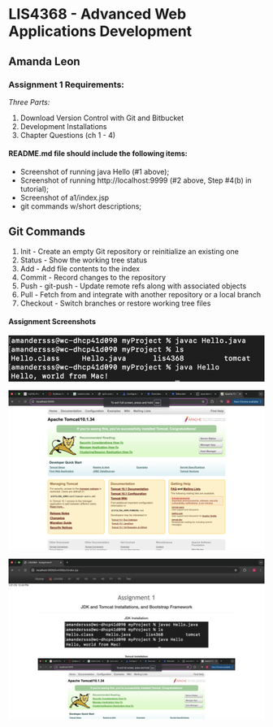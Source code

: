 # LIS4368 - Advanced Web Applications Development

## Amanda Leon

### Assignment 1 Requirements:

_Three Parts:_

1. Download Version Control with Git and Bitbucket
2. Development Installations
3. Chapter Questions (ch 1 - 4)

#### README.md file should include the following items:

- Screenshot of running java Hello (#1 above);
- Screenshot of running http://localhost:9999 (#2 above, Step #4(b) in tutorial);
- Screenshot of a1/index.jsp
- git commands w/short descriptions;

## Git Commands

1. Init - Create an empty Git repository or reinitialize an existing one
2. Status - Show the working tree status
3. Add - Add file contents to the index
4. Commit - Record changes to the repository
5. Push - git-push - Update remote refs along with associated objects
6. Pull - Fetch from and integrate with another repository or a local branch
7. Checkout - Switch branches or restore working tree files

#### Assignment Screenshots

![JDK install](img/JDKinstall.png "JDK installation screenshot")

![Tomcat install](img/tomcat.png "Tomcat installation screenshot")

![a1/index](img/site.png "A1/index.jsp screenshot")
